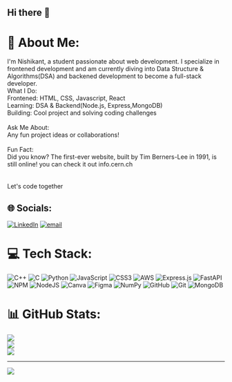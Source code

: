 ## Hi there 👋

# 💫 About Me:
I'm Nishikant, a student passionate about web development. I specialize in frontened development and am currently diving into Data Structure & Algorithms(DSA) and backened development to become a full-stack developer.<br>What I Do:<br>Frontened: HTML, CSS, Javascript, React<br>Learning: DSA & Backend(Node.js, Express,MongoDB)<br>Building: Cool project and solving coding challenges<br><br>Ask Me About: <br>Any fun project ideas or collaborations!<br><br>Fun Fact:<br>Did you know? The first-ever website, built by Tim Berners-Lee in 1991, is still online! you can check it out  info.cern.ch<br><br><br>Let's code together


## 🌐 Socials:
[![LinkedIn](https://img.shields.io/badge/LinkedIn-%230077B5.svg?logo=linkedin&logoColor=white)](https://linkedin.com/in/www.linkedin.com/in/nishikant-kumar-6791b4243) [![email](https://img.shields.io/badge/Email-D14836?logo=gmail&logoColor=white)](mailto:nishikantkumar9871@gmail.com) 

# 💻 Tech Stack:
![C++](https://img.shields.io/badge/c++-%2300599C.svg?style=plastic&logo=c%2B%2B&logoColor=white) ![C](https://img.shields.io/badge/c-%2300599C.svg?style=plastic&logo=c&logoColor=white) ![Python](https://img.shields.io/badge/python-3670A0?style=plastic&logo=python&logoColor=ffdd54) ![JavaScript](https://img.shields.io/badge/javascript-%23323330.svg?style=plastic&logo=javascript&logoColor=%23F7DF1E) ![CSS3](https://img.shields.io/badge/css3-%231572B6.svg?style=plastic&logo=css3&logoColor=white) ![AWS](https://img.shields.io/badge/AWS-%23FF9900.svg?style=plastic&logo=amazon-aws&logoColor=white) ![Express.js](https://img.shields.io/badge/express.js-%23404d59.svg?style=plastic&logo=express&logoColor=%2361DAFB) ![FastAPI](https://img.shields.io/badge/FastAPI-005571?style=plastic&logo=fastapi) ![NPM](https://img.shields.io/badge/NPM-%23CB3837.svg?style=plastic&logo=npm&logoColor=white) ![NodeJS](https://img.shields.io/badge/node.js-6DA55F?style=plastic&logo=node.js&logoColor=white) ![Canva](https://img.shields.io/badge/Canva-%2300C4CC.svg?style=plastic&logo=Canva&logoColor=white) ![Figma](https://img.shields.io/badge/figma-%23F24E1E.svg?style=plastic&logo=figma&logoColor=white) ![NumPy](https://img.shields.io/badge/numpy-%23013243.svg?style=plastic&logo=numpy&logoColor=white) ![GitHub](https://img.shields.io/badge/github-%23121011.svg?style=plastic&logo=github&logoColor=white) ![Git](https://img.shields.io/badge/git-%23F05033.svg?style=plastic&logo=git&logoColor=white) ![MongoDB](https://img.shields.io/badge/MongoDB-%234ea94b.svg?style=plastic&logo=mongodb&logoColor=white)
# 📊 GitHub Stats:
![](https://github-readme-stats.vercel.app/api?username=Nishikant-bit&theme=dark&hide_border=true&include_all_commits=false&count_private=false)<br/>
![](https://nirzak-streak-stats.vercel.app/?user=Nishikant-bit&theme=dark&hide_border=true)<br/>
![](https://github-readme-stats.vercel.app/api/top-langs/?username=Nishikant-bit&theme=dark&hide_border=true&include_all_commits=false&count_private=false&layout=compact)

---
[![](https://visitcount.itsvg.in/api?id=Nishikant-bit&icon=0&color=0)](https://visitcount.itsvg.in)



